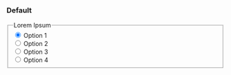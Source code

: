 <h3 class="site-preview-heading">Default</h3>
<form class="usa-form">
  <fieldset class="usa-fieldset">
    <legend class="usa-legend usa-legend">Lorem Ipsum</legend>
    <div class="usa-radio">
      <input
        class="usa-radio__input"
        id="option-1"
        type="radio"
        name="default-radio"
        value="option-1"
        checked
      />
      <label class="usa-radio__label" for="option-1"
        >Option 1</label
      >
    </div>
    <div class="usa-radio">
      <input
        class="usa-radio__input"
        id="option-2"
        type="radio"
        name="default-radio"
        value="option-2"
      />
      <label class="usa-radio__label" for="option-2"
        >Option 2</label
      >
    </div>
    <div class="usa-radio">
      <input
        class="usa-radio__input"
        id="option-3"
        type="radio"
        name="default-radio"
        value="option-3"
      />
      <label class="usa-radio__label" for="option-3"
        >Option 3</label
      >
    </div>
    <div class="usa-radio">
      <input
        class="usa-radio__input"
        id="option-4"
        type="radio"
        name="default-radio"
        value="option-4"
      />
      <label class="usa-radio__label" for="option-4"
        >Option 4</label
      >
    </div>
  </fieldset>
</form>